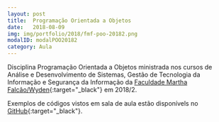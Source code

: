 ```yaml
---
layout: post
title:  Programação Orientada a Objetos
date:   2018-08-09
img: img/portfolio/2018/fmf-poo-20182.png
modalID: modalPOO20182
category: Aula
---
```


Disciplina Programação Orientada a Objetos ministrada nos cursos de Análise e Desenvolvimento de Sistemas, Gestão de Tecnologia da Informação e Segurança da Informação da [Faculdade Martha Falcão/Wyden][fmf-wyden]{:target="_black"} em 2018/2.


Exemplos de códigos vistos em sala de aula estão disponívels no [GitHub][github-exemplos]{:target="_black"}.


[github-exemplos]: https://github.com/orlewilson/poo-fmf-20182


[fmf-wyden]: https://www.wyden.com.br/fmf
